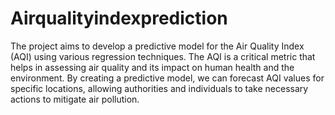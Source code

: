 # Airqualityindexprediction
The project aims to develop a predictive model for the Air Quality Index (AQI) using various regression techniques. The AQI is a critical metric that helps in assessing air quality and its impact on human health and the environment. By creating a predictive model, we can forecast AQI values for specific locations, allowing authorities and individuals to take necessary actions to mitigate air pollution.
